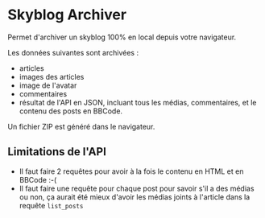 # Skyblog Archiver

Permet d'archiver un skyblog 100% en local depuis votre navigateur.

Les données suivantes sont archivées :

* articles
* images des articles
* image de l'avatar
* commentaires
* résultat de l'API en JSON, incluant tous les médias, commentaires, et le contenu des posts en BBCode.

Un fichier ZIP est généré dans le navigateur.

## Limitations de l'API

* Il faut faire 2 requêtes pour avoir à la fois le contenu en HTML et en BBCode :-(
* Il faut faire une requête pour chaque post pour savoir s'il a des médias ou non, ça aurait été mieux d'avoir les médias joints à l'article dans la requête `list_posts`
